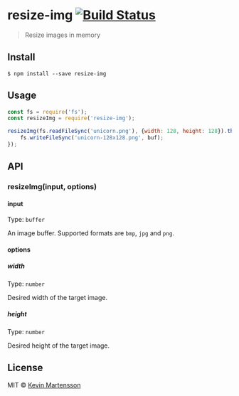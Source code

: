 # resize-img [![Build Status](https://travis-ci.org/kevva/resize-img.svg?branch=master)](https://travis-ci.org/kevva/resize-img)

> Resize images in memory


## Install

```
$ npm install --save resize-img
```


## Usage

```js
const fs = require('fs');
const resizeImg = require('resize-img');

resizeImg(fs.readFileSync('unicorn.png'), {width: 128, height: 128}).then(buf => {
	fs.writeFileSync('unicorn-128x128.png', buf);
});
```


## API

### resizeImg(input, options)

#### input

Type: `buffer`

An image buffer. Supported formats are `bmp`, `jpg` and `png`.

#### options

##### width

Type: `number`

Desired width of the target image.

##### height

Type: `number`

Desired height of the target image.


## License

MIT © [Kevin Martensson](http://github.com/kevva)
